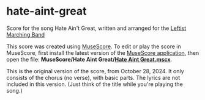 # hate-aint-great

Score for the song Hate Ain't Great, written and arranged for the [Leftist Marching Band](https://www.leftistmarchingband.org/home/)

This score was created using [MuseScore](https://musescore.org/en). To edit or play the score in MuseScore, first install the latest version of the [MuseScore application](https://musescore.org/en/download), then open the file: **MuseScore/Hate Aint Great/[Hate Aint Great.mscx](./MuseScore/Hate%20Aint%20Great/Hate%20Aint%20Great.mscx)**.

This is the original version of the score, from October 28, 2024.
It only consists of the chorus (no verse), with basic parts.
The lyrics are not included in this version. (Just think of the title while you're playing the song.)